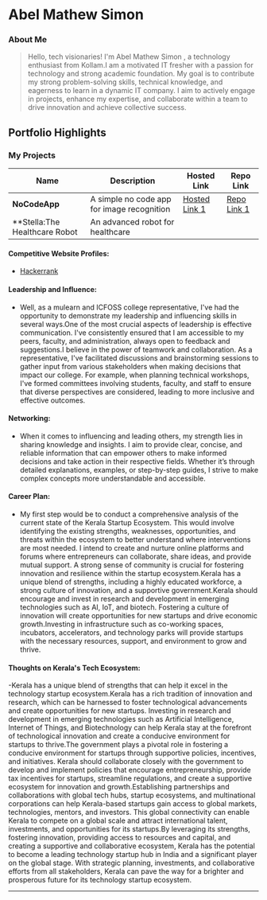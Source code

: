 # Abel Mathew Simon

### About Me

>Hello, tech visionaries! I'm Abel Mathew Simon , a technology enthusiast from Kollam.I am a motivated IT fresher with a passion for technology and strong academic foundation. My
goal is to contribute my strong problem-solving skills, technical knowledge, and eagerness to learn in a dynamic IT company. I aim to actively engage in projects, enhance my expertise, and 
collaborate within a team to drive innovation and achieve collective success. 
## Portfolio Highlights

### My Projects

| Name                | Description                                                                      | Hosted Link                              | Repo Link                                                      |
|---------------------|----------------------------------------------------------------------------------|------------------------------------------|----------------------------------------------------------------|
| **NoCodeApp**       | A simple no code app for image recognition                                       | [Hosted Link 1](https://x.thunkable.com/copy/a5a73bfe3ca200ee7c7d6666706a0d93)    | [Repo Link 1](https://x.thunkable.com/copy/a5a73bfe3ca200ee7c7d6666706a0d93)             |
|**Stella:The Healthcare Robot | An advanced robot for healthcare | | |


#### Competitive Website Profiles:

- [Hackerrank](https://www.hackerrank.com/domains/algorithms?filters%5Bstatus%5D%5B%5D=unsolved&badge_type=problem-solving) 

#### Leadership and Influence:

- Well, as a mulearn and ICFOSS college representative, I've had the opportunity to demonstrate my leadership and influencing skills in several ways.One of the most crucial aspects of leadership is effective communication. I've consistently ensured that I am accessible to my peers, faculty, and administration, always open to feedback and suggestions.I believe in the power of teamwork and collaboration. As a representative, I've facilitated discussions and brainstorming sessions to gather input from various stakeholders when making decisions that impact our college. For example, when planning technical workshops, I've formed committees involving students, faculty, and staff to ensure that diverse perspectives are considered, leading to more inclusive and effective outcomes.

#### Networking:

- When it comes to influencing and leading others, my strength lies in sharing knowledge and insights. I aim to provide clear, concise, and reliable information that can empower others to make informed decisions and take action in their respective fields. Whether it’s through detailed explanations, examples, or step-by-step guides, I strive to make complex concepts more understandable and accessible.
#### Career Plan:

- My first step would be to conduct a comprehensive analysis of the current state of the Kerala Startup Ecosystem. This would involve identifying the existing strengths, weaknesses, opportunities, and threats within the ecosystem to better understand where interventions are most needed. I intend to create and nurture online platforms and forums where entrepreneurs can collaborate, share ideas, and provide mutual support. A strong sense of community is crucial for fostering innovation and resilience within the startup ecosystem.Kerala has a unique blend of strengths, including a highly educated workforce, a strong culture of innovation, and a supportive government.Kerala should encourage and invest in research and development in emerging technologies such as AI, IoT, and biotech. Fostering a culture of innovation will create opportunities for new startups and drive economic growth.Investing in infrastructure such as co-working spaces, incubators, accelerators, and technology parks will provide startups with the necessary resources, support, and environment to grow and thrive.

#### Thoughts on Kerala's Tech Ecosystem:

-Kerala has a unique blend of strengths that can help it excel in the technology startup ecosystem.Kerala has a rich tradition of innovation and research, which can be harnessed to foster technological advancements and create opportunities for new startups. Investing in research and development in emerging technologies such as Artificial Intelligence, Internet of Things, and Biotechnology can help Kerala stay at the forefront of technological innovation and create a conducive environment for startups to thrive.The government plays a pivotal role in fostering a conducive environment for startups through supportive policies, incentives, and initiatives. Kerala should collaborate closely with the government to develop and implement policies that encourage entrepreneurship, provide tax incentives for startups, streamline regulations, and create a supportive ecosystem for innovation and growth.Establishing partnerships and collaborations with global tech hubs, startup ecosystems, and multinational corporations can help Kerala-based startups gain access to global markets, technologies, mentors, and investors. This global connectivity can enable Kerala to compete on a global scale and attract international talent, investments, and opportunities for its startups.By leveraging its strengths, fostering innovation, providing access to resources and capital, and creating a supportive and collaborative ecosystem, Kerala has the potential to become a leading technology startup hub in India and a significant player on the global stage. With strategic planning, investments, and collaborative efforts from all stakeholders, Kerala can pave the way for a brighter and prosperous future for its technology startup ecosystem.

---
